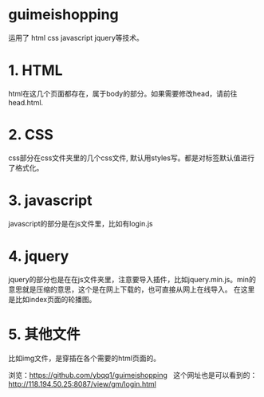 # guimeishopping
运用了 html css javascript jquery等技术。

# 1. HTML

html在这几个页面都存在，属于body的部分。如果需要修改head，请前往head.html.


# 2. CSS

css部分在css文件夹里的几个css文件, 默认用styles写。都是对标签默认值进行了格式化。


# 3. javascript


javascript的部分是在js文件里，比如有login.js

# 4. jquery

jquery的部分也是在在js文件夹里，注意要导入插件，比如jquery.min.js。min的意思就是压缩的意思，这个是在网上下载的，也可直接从网上在线导入。
在这里是比如index页面的轮播图。


# 5. 其他文件

比如img文件，是穿插在各个需要的html页面的。


浏览：https://github.com/ybqq1/guimeishopping     这个网址也是可以看到的：http://118.194.50.25:8087/view/gm/login.html

